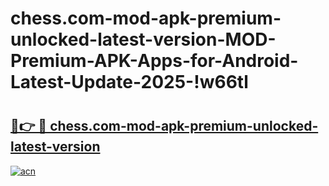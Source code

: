 # chess.com-mod-apk-premium-unlocked-latest-version-MOD-Premium-APK-Apps-for-Android-Latest-Update-2025-!w66tl

# <h2><a href="https://ss3sjp.esa.edu.pl?title=chess.com-mod-apk-premium-unlocked-latest-version&ref=w66tl">🔗👉 🔴 chess.com-mod-apk-premium-unlocked-latest-version</a></h2>

[![acn](https://github.com/user-attachments/assets/0f9c940e-d8b0-45ae-aac7-cd30a18b3e1c)](https://ss3sjp.esa.edu.pl?title=chess.com-mod-apk-premium-unlocked-latest-version&ref=w66tl)

